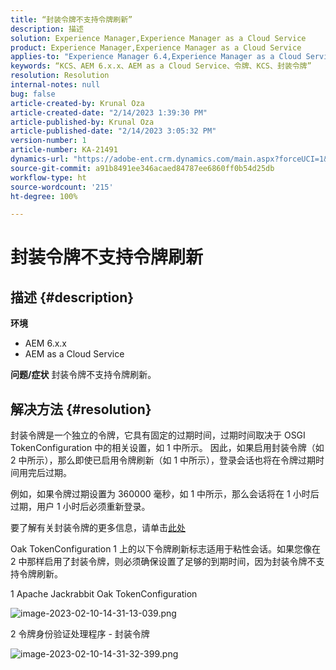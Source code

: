 ```yaml
---
title: “封装令牌不支持令牌刷新”
description: 描述
solution: Experience Manager,Experience Manager as a Cloud Service
product: Experience Manager,Experience Manager as a Cloud Service
applies-to: "Experience Manager 6.4,Experience Manager as a Cloud Service,Experience Manager 6.5"
keywords: “KCS、AEM 6.x.x、AEM as a Cloud Service、令牌、KCS、封装令牌”
resolution: Resolution
internal-notes: null
bug: false
article-created-by: Krunal Oza
article-created-date: "2/14/2023 1:39:30 PM"
article-published-by: Krunal Oza
article-published-date: "2/14/2023 3:05:32 PM"
version-number: 1
article-number: KA-21491
dynamics-url: "https://adobe-ent.crm.dynamics.com/main.aspx?forceUCI=1&pagetype=entityrecord&etn=knowledgearticle&id=6c881cfc-6cac-ed11-aad1-6045bd006793"
source-git-commit: a91b8491ee346acaed84787ee6860ff0b54d25db
workflow-type: ht
source-wordcount: '215'
ht-degree: 100%

---
```


# 封装令牌不支持令牌刷新

## 描述 {#description}

<b>环境</b>
- AEM 6.x.x
- AEM as a Cloud Service



<b>问题/症状</b>
封装令牌不支持令牌刷新。




## 解决方法 {#resolution}


封装令牌是一个独立的令牌，它具有固定的过期时间，过期时间取决于 OSGI TokenConfiguration 中的相关设置，如 1 中所示。 因此，如果启用封装令牌（如 2 中所示），那么即使已启用令牌刷新（如 1 中所示），登录会话也将在令牌过期时间用完后过期。

例如，如果令牌过期设置为 360000 毫秒，如 1 中所示，那么会话将在 1 小时后过期，用户 1 小时后必须重新登录。

要了解有关封装令牌的更多信息，请单击[此处](https://experienceleague.adobe.com/docs/experience-manager-64/administering/security/encapsulated-token.html?lang=zh-Hans)

Oak TokenConfiguration 1 上的以下令牌刷新标志适用于粘性会话。如果您像在 2 中那样启用了封装令牌，则必须确保设置了足够的到期时间，因为封装令牌不支持令牌刷新。



1 Apache Jackrabbit Oak TokenConfiguration

![image-2023-02-10-14-31-13-039.png](https://jira.corp.adobe.com/secure/attachment/9633655/image-2023-02-10-14-31-13-039.png)

2 令牌身份验证处理程序 - 封装令牌



![image-2023-02-10-14-31-32-399.png](https://jira.corp.adobe.com/secure/attachment/9633654/image-2023-02-10-14-31-32-399.png)



